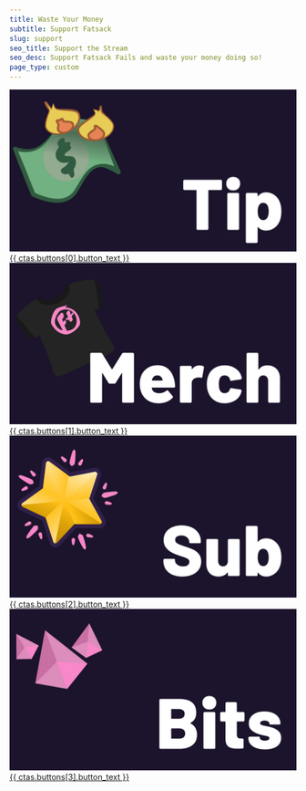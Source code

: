 ```yaml
---
title: Waste Your Money
subtitle: Support Fatsack
slug: support
seo_title: Support the Stream
seo_desc: Support Fatsack Fails and waste your money doing so!
page_type: custom
---
```

<div class="container flex flex-wrap">
  <article class="max-w-sm sm:max-w-1/2 px-2 pb-8 sm:pb-4">
    <a href="{{ ctas.buttons[0].button_link | safe }}" class="h-full bg-{{ theme.colors.main }}-100 dark:bg-{{ theme.colors.main }}-700 rounded overflow-hidden hover:shadow-2xl relative smooth no-underline hover:no-underline flex flex-col border-l-4 border-b-4 border-{{ theme.colors.accent }}-500" target="_blank">
      <div class="relative pb-16/9">
        <img src="/images/card-donate.jpg" class="absolute h-full w-full rounded-t-r object-cover" alt="Tip through StreamElements">
      </div>
      <span class="p-4 text-base">{{ ctas.buttons[0].button_text }}</span>
    </a>
  </article>
  <article class="max-w-sm sm:max-w-1/2 px-2 pb-8 sm:pb-4">
    <a href="{{ ctas.buttons[1].button_link | safe }}" class="h-full bg-{{ theme.colors.main }}-100 dark:bg-{{ theme.colors.main }}-700 rounded overflow-hidden hover:shadow-2xl relative smooth no-underline hover:no-underline flex flex-col border-l-4 border-b-4 border-{{ theme.colors.accent }}-500" target="_blank">
      <div class="relative pb-16/9">
        <img src="/images/card-merch.jpg" class="absolute h-full w-full rounded-t-r object-cover" alt="Get merch on Spreadshirt">
      </div>
      <span class="p-4 text-base">{{ ctas.buttons[1].button_text }}</span>
    </a>
  </article>
  <article class="max-w-sm sm:max-w-1/2 px-2 pb-8 sm:pb-4">
    <a href="{{ ctas.buttons[2].button_link | safe }}" class="h-full bg-{{ theme.colors.main }}-100 dark:bg-{{ theme.colors.main }}-700 rounded overflow-hidden hover:shadow-2xl relative smooth no-underline hover:no-underline flex flex-col border-l-4 border-b-4 border-{{ theme.colors.accent }}-500" target="_blank">
      <div class="relative pb-16/9">
        <img src="/images/card-sub.jpg" class="absolute h-full w-full rounded-t-r object-cover" alt="Sub on Twitch">
      </div>
      <span class="p-4 text-base">{{ ctas.buttons[2].button_text }}</span>
    </a>
  </article>
  <article class="max-w-sm sm:max-w-1/2 px-2 pb-8 sm:pb-4">
    <a href="{{ ctas.buttons[3].button_link | safe }}" class="h-full bg-{{ theme.colors.main }}-100 dark:bg-{{ theme.colors.main }}-700 rounded overflow-hidden hover:shadow-2xl relative smooth no-underline hover:no-underline flex flex-col border-l-4 border-b-4 border-{{ theme.colors.accent }}-500" target="_blank">
      <div class="relative pb-16/9">
        <img src="/images/card-bits.jpg" class="absolute h-full w-full rounded-t-r object-cover" alt="Cheer with Bits on Twitch">
      </div>
      <span class="p-4 text-base">{{ ctas.buttons[3].button_text }}</span>
    </a>
  </article>
</div>
